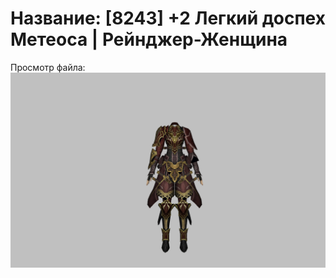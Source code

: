 # Название: [8243] +2 Легкий доспех Метеоса | Рейнджер-Женщина

Просмотр файла:
![p030030.png](p030030.png)